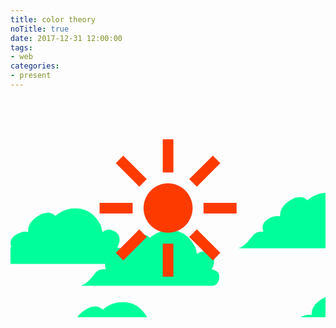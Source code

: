 ```yaml
---
title: color theory
noTitle: true
date: 2017-12-31 12:00:00
tags:
- web
categories:
- present
---
```

<div id="color-container" class="color-container">
  <div class="color-cloud">☁</div>
  <div class="color-cloud">☁</div>
  <div class="color-cloud">☁</div>
  <div class="color-cloud">☁</div>
  <div class="color-cloud">☁</div>
  <div class="color-cloud">☁</div>
  <div class="color-sun">☀</div>
</div>
<style type="text/css">.color-container{width:100%;height:350px;font-size:245px;overflow:hidden;position:relative}.color-cloud{color:#00ff9a;position:absolute;animation-name:color-cloud;animation-duration:5s;animation-iteration-count:infinite}.color-sun{color:#fd3b00;text-align:center;position:absolute;top:175px;width:100%;line-height:0}.color-cloud:nth-of-type(1){left:25%;top:22%;animation-duration:100s}.color-cloud:nth-of-type(2){left:85%;top:50%;animation-duration:60s}.color-cloud:nth-of-type(3){left:75%;top:5%;animation-duration:30s}.color-cloud:nth-of-type(4){left:75%;top:62.5%;animation-duration:70s}.color-cloud:nth-of-type(5){left:10%;top:55%;animation-duration:80s}.color-cloud:nth-of-type(6){left:-5%;top:12%;animation-duration:50s}@keyframes color-cloud{0%,100%{transform:translate(-10%,-5%)}25%{transform:translate(15%,0)}50%{transform:translate(-7.5%,3%)}75%{transform:translate(6%,-2%)}}</style>
